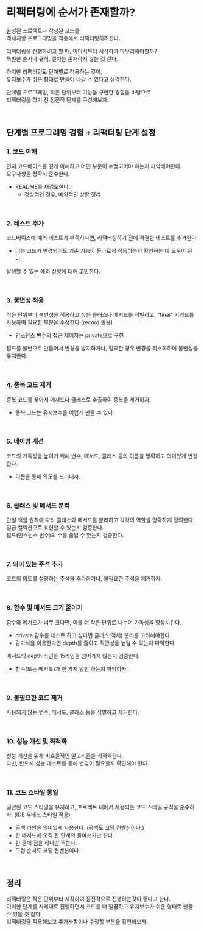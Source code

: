 # 리팩터링에 순서가 존재할까?

완성된 프로젝트나 작성된 코드를 <br>
객체지향 프로그래밍을 적용해서 리팩터링하려한다.

리팩터링을 진행하려고 할 때, 어디서부터 시작하여 마무리해야할까? <br>
특별한 순서나 규칙, 절차는 존재하지 않는 것 같다.

하지만 리팩터링도 단계별로 적용하는 것이, <br>
유지보수가 쉬운 형태로 만들어 나갈 수 있다고 생각한다.

단계별 프로그래밍, 작은 단위부터 기능을 구현한 경험을 바탕으로 <br>
리팩터링을 하기 전 점진적 단계를 구성해보자.

<br>

## 단계별 프로그래밍 경험 + 리팩터링 단계 설정
### **1. 코드 이해** 
먼저 코드베이스를 깊게 이해하고 어떤 부분이 수정되어야 하는지 파악해야한다. <br>
요구사항을 정확히 준수한다.
- README를 재검토한다. 
    - 정상적인 경우, 예외적인 상황 정리 


<br>

### **2. 테스트 추가** 
코드베이스에 예외 테스트가 부족하다면, 리팩터링하기 전에 적절한 테스트를 추가한다. <br> 
- 이는 코드가 변경되어도 기존 기능이 올바르게 작동하는지 확인하는 데 도움이 된다.

발생할 수 있는 예외 상황에 대해 고민한다.


<br>

### **3. 불변성 적용**
작은 단위부터 불변성을 적용하고 싶은 클래스나 메서드를 식별하고, "final" 키워드를 사용하여 필요한 부분을 수정한다 (record 활용)
- 인스턴스 변수의 접근 제어자는 private으로 구현

필드를 불변으로 만들어서 변경을 방지하거나, 필요한 경우 변경을 최소화하여 불변성을 유지한다.

<br>


### **4. 중복 코드 제거** 
중복 코드를 찾아서 메서드나 클래스로 추출하여 중복을 제거하자.
- 중복 코드는 유지보수를 어렵게 만들 수 있다.

<br>

### **5. 네이밍 개선** 
코드의 가독성을 높이기 위해 변수, 메서드, 클래스 등의 이름을 명확하고 의미있게 변경한다. <br>
- 이름을 통해 의도를 드러내자.

<br>

### **6. 클래스 및 메서드 분리** 
단일 책임 원칙에 따라 클래스와 메서드를 분리하고 각각의 역할을 명확하게 정의한다. <br>
일급 컬렉션으로 표현할 수 있는지 검증한다. <br>
필드(인스턴스 변수)의 수를 줄일 수 있는지 검증한다.

<br>

### **7. 의미 있는 주석 추가** 
코드의 의도를 설명하는 주석을 추가하거나, 불필요한 주석을 제거하자.

<br>

### **8. 함수 및 메서드 크기 줄이기** 
함수와 메서드가 너무 크다면, 이를 더 작은 단위로 나누어 가독성을 향상시킨다.
- private 함수를 테스트 하고 싶다면 클래스(객체) 분리를 고려해야한다.
- 람다식을 이용한다면 depth를 줄이고 직관성을 높일 수 있는지 파악한다.

메서드의 depth 라인을 15라인을 넘어가지 않는지 검증한다.
- 함수(또는 메서드)가 한 가지 일만 하는지 파악하자.

<br>

### **9. 불필요한 코드 제거** 
사용되지 않는 변수, 메서드, 클래스 등을 식별하고 제거한다.

<br>

### **10. 성능 개선 및 최적화** 
성능 개선을 위해 비효율적인 알고리즘을 최적화한다. <br>
다만, 반드시 성능 테스트를 통해 변경이 필요한지 확인해야 한다.

<br>

### **11. 코드 스타일 통일** 
일관된 코드 스타일을 유지하고, 프로젝트 내에서 사용되는 코드 스타일 규칙을 준수하자. (IDE 우테코 스타일 적용)
- 공백 라인을 의미있게 사용한다. (공백도 코딩 컨벤션이다.)
- 한 메서드에 오직 한 단계의 들여쓰기만 한다.
- 한 줄에 점을 하나만 찍는다.
- 구현 순서도 코딩 컨벤션이다.

<br>


## 정리

리팩터링은 작은 단위부터 시작하여 점진적으로 진행하는것이 좋다고 한다. <br>
이러한 단계를 차례대로 진행하면서 코드를 더 깔끔하고 유지보수가 쉬운 형태로 만들 수 있을 것 같다. <br> 
리팩터링을 적용해보고 추가사항이나 수정할 부분을 확인해보자.